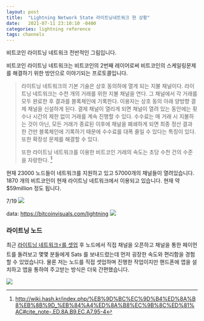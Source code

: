 ```yaml
---
layout: post
title:  "Lightning Network State 라이트닝네트워크 현 상황"
date:   2021-07-11 23:10:10 -0400
categories: lightning reference
tags: channels
---
```


비트코인 라이트닝 네트워크 전반적인 그림입니다.

비트코인 라이트닝 네트워크는 비트코인의 2번째 레이어로써 비트코인의 스케일링문제를 해결하기 위한 방안으로 이야기되는 프로토콜입니다.

>라이트닝 네트워크의 기본 기술은 상호 동의하에 열게 되는 지불 채널이다. 라이트닝 네트워크는 수천 개의 거래를 위한 지불 채널을 연다. 그 채널에서 각 거래를 모두 완료한 후 결과를 블록체인에 기록한다. 이용자는 상호 동의 아래 양방향 결제 채널을 신설하게 된다. 결제 채널이 열리게 되면 채널이 열려 있는 동안에는 횟수나 시간의 제한 없이 거래를 계속 진행할 수 있다. 수수료는 매 거래 시 지불하는 것이 아닌, 모든 거래가 종료된 이후에 채널을 폐쇄하게 되면 최종 정산 결과 한 건만 블록체인에 기록하기 때문에 수수료를 대폭 줄일 수 있다는 특징이 있다. 또한 확장성 문제를 해결할 수 있다.
>
>또한 라이트닝 네트워크를 이용한 비트코인 거래의 속도는 초당 수천 건의 수준을 자랑한다. [^1]

현재 23000 노드들이 네트워크를 지원하고 있고 57000개의 채널들이 열려있습니다.  1870 개의 비트코인이 현재 라이트닝 네트워크에서 이용되고 있습니다. 현재 약 $59million 정도 됩니다.

7/19
![](https://i.ibb.co/dGPwjxL/Screen-Shot-17.jpg)

data: <https://bitcoinvisuals.com/lightning>
![](https://i.ibb.co/wSmkt7Q/Screen-Shot-18.jpg)

### 라이트닝 노드
최근 [라이트닝 네트워크⚡️를 셋업](https://1ml.com/node/0246344c2ff83905bf5b9847f50385f85834df595faedb3983bb97112dd6b8c52d) 후 노드에서 직접 채널을 오픈하고 채널을 통한 페이먼트를 돌려보고 몇몇 분들에게 Sats 를 보내드렸는데 먼저 굉장한 속도와 편리함을 경험할 수 있었습니다.  물론 저는 노드를 직접 셋업하며 진행한 작업이지만 핸드폰에 앱을 설치하고 앱을 통하여 주고받는 방식은 더욱 간편했습니다.

![](https://i.ibb.co/wSbpxH9/IMG-3181.jpg)


[^1]:<http://wiki.hash.kr/index.php/%EB%9D%BC%EC%9D%B4%ED%8A%B8%EB%8B%9D_%EB%84%A4%ED%8A%B8%EC%9B%8C%ED%81%AC#cite_note-.ED.8A.B9.EC.A7.95-4>
